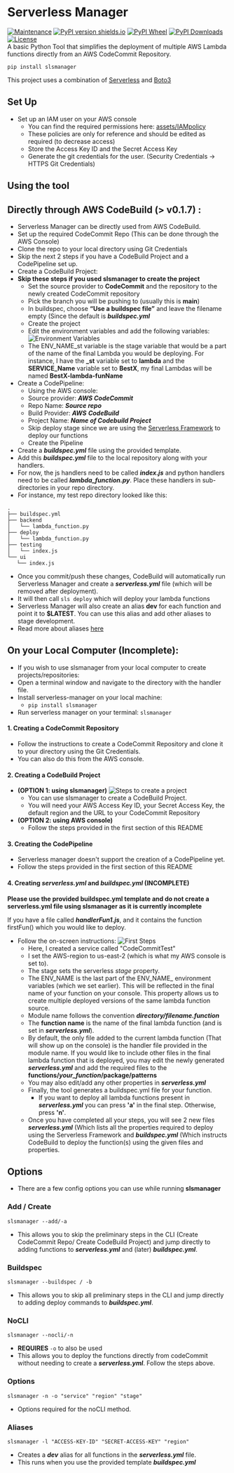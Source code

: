 
# Serverless Manager
[![Maintenance](https://img.shields.io/badge/Maintained%3F-yes-green.svg)](https://GitHub.com/AineshSootha/serverlessManager/commits)
[![PyPI version shields.io](https://img.shields.io/pypi/v/slsmanager)](https://pypi.org/project/slsmanager/)
[![PyPI Wheel](https://img.shields.io/pypi/wheel/slsmanager)](https://pypi.org/project/slsmanager/)
[![PyPI Downloads](https://img.shields.io/pypi/dm/slsmanager)](https://pypi.org/project/slsmanager/)
[![License](https://img.shields.io/pypi/l/slsmanager)](https://github.com/AineshSootha/serverlessManager/blob/main/LICENSE)\
A basic Python Tool that simplifies the deployment of multiple AWS Lambda functions directly from an AWS CodeCommit Repository.

    pip install slsmanager


This project uses a combination of [Serverless](https://www.serverless.com/) and [Boto3](https://boto3.amazonaws.com/v1/documentation/api/latest/guide/quickstart.html)
## Set Up

 - Set up an IAM user on your AWS console 
	 - You can find the required permissions here: [assets/IAMpolicy](assets/iamPolicy.json)
	 - These policies are only for reference and should be edited as required (to decrease access)
	 - Store the Access Key ID and the Secret Access Key
	 - Generate the git credentials for the user. (Security Credentials -> HTTPS Git Credentials)


## Using the tool
## Directly through AWS CodeBuild (> v0.1.7) :
 - Serverless Manager can be directly used from AWS CodeBuild. 
 - Set up the required CodeCommit Repo (This can be done through the AWS Console)
 - Clone the repo to your local directory using Git Credentials
 - Skip the next 2 steps if you have a CodeBuild Project and a CodePipeline set up.
- Create a CodeBuild Project:
- **Skip these steps if you used slsmanager to create the project**
	- Set the source provider to **CodeCommit** and the repository to the newly created CodeCommit repository
	- Pick the branch you will be pushing to (usually this is **main**)
	- In buildspec, choose **“Use a buildspec file”** and leave the filename empty (Since the default is  **_buildspec.yml_**
	- Create the project
	- Edit the environment variables and add the following variables:
	 ![Environment Variables](/assets/envVariables.png)
	- The ENV_NAME_st variable is the stage variable that would be a part of the name of the final Lambda you would be deploying. For instance, I have the **_st** variable set to **lambda** and the **SERVICE_Name** variable set to **BestX**, my final Lambdas will be named **BestX-lambda-funName**
 -  Create a CodePipeline:
	 - Using the AWS console:
	- Source provider:  **_AWS CodeCommit_**
	- Repo Name:  **_Source repo_**
	- Build Provider:  **_AWS_**  **_CodeBuild_**
	- Project Name:  **_Name of Codebuild Project_**
	- Skip deploy stage since we are using the [Serverless Framework](https://www.serverless.com/framework/docs/providers/aws/) to deploy our functions
	- Create the Pipeline
 - Create a ***buildspec.yml*** file using the provided template.
 - Add this ***buildspec.yml*** file to the local repository along with your handlers.
 - For now, the js handlers need to be called ***index.js*** and python handlers need to be called ***lambda_function.py***. Place these handlers in sub-directories in your repo directory. 
 - For instance, my test repo directory looked like this:
 ```
 . 
├── buildspec.yml 
├── backend  
│   └── lambda_function.py   
├── deploy  
│   └── lambda_function.py  
├── testing  
│   └── index.js  
└── ui  
    └── index.js
```
 - Once you commit/push these changes, CodeBuild will automatically run Serverless Manager and create a ***serverless.yml*** file (which will be removed after deployment).
 - It will then call `sls deploy` which will deploy your lambda functions
 - Serverless Manager will also create an alias **dev** for each function and point it to **$LATEST**. You can use this alias and add other aliases to stage development.
 - Read more about aliases [here](https://docs.aws.amazon.com/lambda/latest/dg/configuration-aliases.html)

## On your Local Computer (Incomplete):
- If you wish to use slsmanager from your local computer to create projects/repositories:
 - Open a terminal window and navigate to the directory with the handler file. 
- Install serverless-manager on your local machine:
	- `pip install slsmanager`
 - Run serverless manager on your terminal:
	  `slsmanager`
  
#### 1. Creating a CodeCommit Repository
- Follow the instructions to create a CodeCommit Repository and clone it to your directory using the Git Credentials.
- You can also do this from the AWS console.

#### 2. Creating a CodeBuild Project
 - **(OPTION 1: using slsmanager)**
 ![Steps to create a project](/assets/cbproj.png)
	- You can use slsmanager to create a CodeBuild Project.
	- You will need your AWS Access Key ID, your Secret Access Key, the default region and the URL to your CodeCommit Repository
- **(OPTION 2: using AWS console)**
	- Follow the steps provided in the first section of this README

#### 3. Creating the CodePipeline
- Serverless manager doesn't support the creation of a CodePipeline yet. 
- Follow the steps provided in the first section of this README



#### 4. Creating ***serverless.yml*** and ***buildspec.yml*** (INCOMPLETE)
**Please use the provided buildspec.yml template and do not create a serverless.yml file using slsmanager as it is currently incomplete**

 If you have a file called ***handlerFun1.js***, and it contains the function firstFun() which you would like to deploy.
 - Follow the on-screen instructions:
  ![First Steps](/assets/firstSteps.png)
	 - Here, I created a service called "CodeCommitTest" 
	 - I set the AWS-region to us-east-2 (which is what my AWS console is set to). 
	 - The stage sets the serverless *stage* property.
	 - The ENV_NAME is the last part of the ENV_NAME_ environment variables (which we set earlier). This will be reflected in the final name of your function on your console. This property allows us to create multiple  deployed versions of the same lambda function source.
	 - Module name follows the convention ***directory/filename.function***
	 - The **function name** is the name of the final lambda function (and is set in ***serverless.yml***).
	 - By default, the only file added to the current lambda function (That will show up on the console) is the handler file provided in the module name. If you would like to include other files in the final lambda function that is deployed, you may edit the newly generated ***serverless.yml*** and add the required files to the **functions/*your_function*/package/patterns**
	 - You may also edit/add any other properties in ***serverless.yml***
	 - Finally, the tool generates a buildspec.yml file for your function.
		 - If you want to deploy all lambda functions present in ***serverless.yml*** you can press **'a'** in the final step. Otherwise, press **'n'**.
	 - Once you have completed all your steps, you will see 2 new files ***serverless.yml*** (Which lists all the properties required to deploy using the Serverless Framework and ***buildspec.yml*** (Which instructs CodeBuild to deploy the function(s) using the given files and properties.



 ## Options
- There are a few config options you can use while running **slsmanager**
### Add / Create
   `slsmanager --add/-a` 
   
   - This allows you to skip the preliminary steps in the CLI (Create CodeCommit Repo/ Create CodeBuild Project) and jump directly to adding functions to ***serverless.yml*** and (later) ***buildspec.yml***.

### Buildspec
`slsmanager --buildspec / -b`
	
 - This allows you to skip all preliminary steps in the CLI and jump directly to adding deploy commands to ***buildspec.yml***.

### NoCLI
`slsmanager --nocli/-n`

- **REQUIRES** `-o` to also be used
- This allows you to deploy the functions directly from codeCommit without needing to create a ***serverless.yml***. Follow the steps above.

### Options
`slsmanager -n -o "service" "region" "stage"`

- Options required for the noCLI method.

### Aliases

`slsmanager -l "ACCESS-KEY-ID" "SECRET-ACCESS-KEY" "region"`

- Creates a ***dev*** alias for all functions in the ***serverless.yml*** file.
- This runs when you use the provided template ***buildspec.yml***

